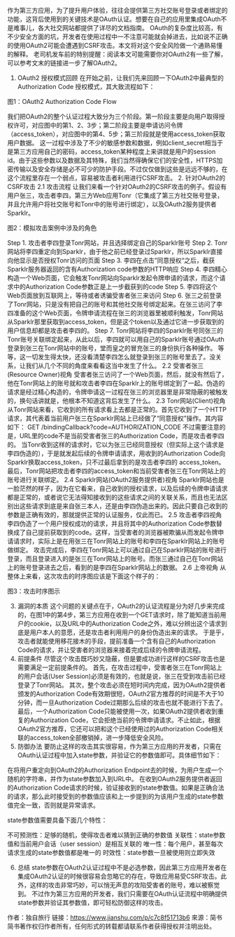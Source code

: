 作为第三方应用，为了提升用户体验，往往会提供第三方社交账号登录或者绑定的功能，这背后使用到的关键技术是OAuth认证。想要在自己的应用里集成OAuth不是难事儿，各大社交网站都提供了详尽的文档指南。
OAuth的复杂度比较高，有不少安全方面的坑，开发者在使用过程中一不注意可能就会掉进去，比如说不正确的使用OAuth2可能会遭遇到CSRF攻击。本文将对这个安全风险做一个通熟易懂的解释。
老司机发车前的特别提醒：阅读本文可能需要你对OAuth2有一些了解，可以参考文末的链接进一步了解OAuth2。

1. OAuth2 授权模式回顾
在开始之前，让我们先来回顾一下OAuth2中最典型的Authorization Code 授权模式，其大致流程如下：





图1：OAuth2 Authorization Code Flow

我们把OAuth2的整个认证过程大致分为三个阶段。第一阶段主要是向用户取得授权许可，对应图中的第1、2、3步；第二阶段主要是申请访问令牌（access_token），对应图中的第4、5步；第三阶段就是使用access_token获取用户数据。
这一过程中涉及了不少的敏感参数和数据，例如client_secret相当于是第三方应用自己的密码，access_token某种程度上来讲就是用户的session id。由于这些参数以及数据及其特殊，我们当然得确保它们的安全性，HTTPS加密传输以及安全存储是必不可少的防护手段。不过仅仅做到这些是远远不够的，在这个流程里存在一个弱点，容易被攻击者利用进行CSRF攻击。
2. 针对OAuth2的CSRF攻击
2.1 攻击流程
让我们来看一个针对OAuth2的CSRF攻击的例子。假设有用户张三，攻击者李四，第三方Web应用Tonr（它集成了第三方社交账号登录，并且允许用户将社交账号和Tonr中的账号进行绑定），以及OAuth2服务提供者Sparklr。





图2：模拟攻击案例中涉及的角色

Step 1. 攻击者李四登录Tonr网站，并且选择绑定自己的Sparklr账号
Step 2. Tonr网站将李四重定向到Sparklr，由于他之前已经登录过Sparklr，所以Sparklr直接向他显示是否授权Tonr访问的页面
Step 3. 李四在点击”同意授权“之后，截获Sparklr服务器返回的含有Authorization code参数的HTTP响应
Step 4. 李四精心构造一个Web页面，它会触发Tonr网站向Sparklr发起令牌申请的请求，而这个请求中的Authorization Code参数正是上一步截获到的code
Step 5. 李四将这个Web页面放到互联网上，等待或者诱骗受害者张三来访问
Step 6. 张三之前登录了Tonr网站，只是没有把自己的账号和其他社交账号绑定起来。在张三访问了李四准备的这个Web页面，令牌申请流程在张三的浏览器里被顺利触发，Tonr网站从Sparklr那里获取到access_token，但是这个token以及通过它进一步获取到的用户信息却都是攻击者李四的。
Step 7. Tonr网站将李四的Sparklr账号同张三的Tonr账号关联绑定起来，从此以后，李四就可以用自己的Sparklr账号通过OAuth登录到张三在Tonr网站中的账号，堂而皇之的冒充张三的身份执行各种操作。
等等，这一切发生得太快，还没看清楚李四怎么就登录到张三的账号里去了。没关系，让我们从几个不同的角度来看看这当中发生了什么。
2.2 受害者张三(Resource Owner)视角
受害者张三访问了一个Web页面，然后，就没有然后了，他在Tonr网站上的账号就和攻击者李四在Sparklr上的账号绑定到了一起。伪造的请求是经过精心构造的，令牌申请这一过程在张三的浏览器里是非常隐蔽的被触发的，换句话讲就是，他根本不知道这背后发生了什么。
2.3 Tonr网站(Client)视角
从Tonr网站来看，它收到的所有请求看上去都是正常的。首先它收到了一个HTTP请求，其代表着当前用户张三在Sparklr网站上已经做了“同意授权”操作。其内容如下：
GET /bindingCallback?code=AUTHORIZATION_CODE
不过需要注意的是，URL里的code不是当前受害者张三的Authorization Code，而是攻击者李四的。
当Tonr收到这样的请求时，它以为张三已经同意授权（但实际上这个请求是李四伪造的），于是就发起后续的令牌申请请求，用收到的Authorization Code向Sparklr换取access_token，只不过最后拿到的是攻击者李四的 access_token。
最后，Tonr网站把攻击者李四的access_token和当前受害者张三在Tonr网站上的账号进行关联绑定。
2.4 Sparklr网站(OAuth2服务提供者)视角
Sparklr网站也是一脸茫然的样子，因为在它看来，自己收到的授权请求，以及后续的令牌申请请求都是正常的，或者说它无法得知接收到的这些请求之间的关联关系，而且也无法区别出这些请求到底是来自张三本人，还是由李四伪造出来的。因此只要自己收到的参数是正确有效的，那就提供正常的认证服务，仅此而已。
2.5 攻击者李四视角
李四伪造了一个用户授权成功的请求，并且将其中的Authorization Code参数替换成了自己提前获取到的code。这样，当受害者的浏览器被欺骗从而发起令牌申请请求时，实际上是在用张三在Tonr网站上的账号和李四在Sparklr网站上的账号做绑定。
攻击完成后，李四在Tonr网站上可以通过自己在Sparklr网站的账号进行登录，而且登录进入的是张三在Tonr网站上的账号。而张三通过自己在Tonr网站上的账号登录进去之后，看到的是李四在Sparklr网站上的数据。
2.6 上帝视角
从整体上来看，这次攻击的时序图应该是下面这个样子的：





图3：攻击时序图示

3. 漏洞的本质
这个问题的关键点在于，OAuth2的认证流程是分为好几步来完成的，在图1中的第4步，第三方应用在收到一个GET请求时，除了能知道当前用户的cookie，以及URL中的Authorization Code之外，难以分辨出这个请求到底是用户本人的意愿，还是攻击者利用用户的身份伪造出来的请求。
于是乎，攻击者就能使用移花接木的手段，提前准备一个含有自己的Authorization Code的请求，并让受害者的浏览器来接着完成后续的令牌申请流程。
4. 前提条件
尽管这个攻击既巧妙又隐蔽，但是要成功进行这样的CSRF攻击也是需要满足一定前提条件的。
首先，在攻击过程中，受害者张三在Tonr网站上的用户会话(User Session)必须是有效的，也就是说，张三在受到攻击前已经登录了Tonr网站。
其次，整个攻击必须在短时间内完成，因为OAuth2提供者颁发的Authorization Code有效期很短，OAuth2官方推荐的时间是不大于10分钟，而一旦Authorization Code过期那么后续的攻击也就不能进行下去了。
最后，一个Authorization Code只能被使用一次，如果OAuth2提供者收到重复的Authorization Code，它会拒绝当前的令牌申请请求。不止如此，根据OAuth2官方推荐，它还可以把和这个已经使用过的Authorization Code相关联的access_token全部撤销掉，进一步降低安全风险。
5. 防御办法
要防止这样的攻击其实很容易，作为第三方应用的开发者，只需在OAuth认证过程中加入state参数，并验证它的参数值即可。具体细节如下：

在将用户重定向到OAuth2的Authorization Endpoint去的时候，为用户生成一个随机的字符串，并作为state参数加入到URL中。
在收到OAuth2服务提供者返回的Authorization Code请求的时候，验证接收到的state参数值。如果是正确合法的请求，那么此时接受到的参数值应该和上一步提到的为该用户生成的state参数值完全一致，否则就是异常请求。

state参数值需要具备下面几个特性：

不可预测性：足够的随机，使得攻击者难以猜到正确的参数值
关联性：state参数值和当前用户会话（user session）是相互关联的
唯一性：每个用户，甚至每次请求生成的state参数值都是唯一的
时效性：state参数一旦被使用则立即失效



6. 总结
state参数在OAuth2认证过程中不是必选参数，因此第三方应用开发者在集成OAuth2认证的时候很容易会忽略它的存在，导致应用易受CSRF攻击。此外，这样的攻击非常巧妙，可以悄无声息的攻陷受害者的账号，难以被察觉到。
不过作为第三方应用的开发者，我们只需要在OAuth认证流程中明确提供state参数并验证其参数值，即可轻松防御这样的攻击。

作者：独自旅行
链接：https://www.jianshu.com/p/c7c8f51713b6
來源：简书
简书著作权归作者所有，任何形式的转载都请联系作者获得授权并注明出处。